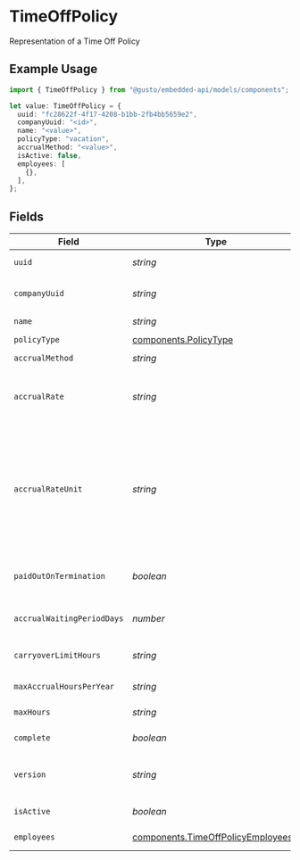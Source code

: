 # TimeOffPolicy

Representation of a Time Off Policy

## Example Usage

```typescript
import { TimeOffPolicy } from "@gusto/embedded-api/models/components";

let value: TimeOffPolicy = {
  uuid: "fc28622f-4f17-4208-b1bb-2fb4bb5659e2",
  companyUuid: "<id>",
  name: "<value>",
  policyType: "vacation",
  accrualMethod: "<value>",
  isActive: false,
  employees: [
    {},
  ],
};
```

## Fields

| Field                                                                                                                                                                                                                                                                        | Type                                                                                                                                                                                                                                                                         | Required                                                                                                                                                                                                                                                                     | Description                                                                                                                                                                                                                                                                  |
| ---------------------------------------------------------------------------------------------------------------------------------------------------------------------------------------------------------------------------------------------------------------------------- | ---------------------------------------------------------------------------------------------------------------------------------------------------------------------------------------------------------------------------------------------------------------------------- | ---------------------------------------------------------------------------------------------------------------------------------------------------------------------------------------------------------------------------------------------------------------------------- | ---------------------------------------------------------------------------------------------------------------------------------------------------------------------------------------------------------------------------------------------------------------------------- |
| `uuid`                                                                                                                                                                                                                                                                       | *string*                                                                                                                                                                                                                                                                     | :heavy_check_mark:                                                                                                                                                                                                                                                           | Unique identifier of a time off policy                                                                                                                                                                                                                                       |
| `companyUuid`                                                                                                                                                                                                                                                                | *string*                                                                                                                                                                                                                                                                     | :heavy_check_mark:                                                                                                                                                                                                                                                           | Unique identifier for the company owning the time off policy                                                                                                                                                                                                                 |
| `name`                                                                                                                                                                                                                                                                       | *string*                                                                                                                                                                                                                                                                     | :heavy_check_mark:                                                                                                                                                                                                                                                           | Name of the time off policy                                                                                                                                                                                                                                                  |
| `policyType`                                                                                                                                                                                                                                                                 | [components.PolicyType](../../models/components/policytype.md)                                                                                                                                                                                                               | :heavy_check_mark:                                                                                                                                                                                                                                                           | Type of the time off policy                                                                                                                                                                                                                                                  |
| `accrualMethod`                                                                                                                                                                                                                                                              | *string*                                                                                                                                                                                                                                                                     | :heavy_check_mark:                                                                                                                                                                                                                                                           | Policy time off accrual method                                                                                                                                                                                                                                               |
| `accrualRate`                                                                                                                                                                                                                                                                | *string*                                                                                                                                                                                                                                                                     | :heavy_minus_sign:                                                                                                                                                                                                                                                           | The rate at which the time off hours will accrue for an employee on the policy. Represented as a float, e.g. "40.0".                                                                                                                                                         |
| `accrualRateUnit`                                                                                                                                                                                                                                                            | *string*                                                                                                                                                                                                                                                                     | :heavy_minus_sign:                                                                                                                                                                                                                                                           | The number of hours an employee has to work or be paid for to accrue the number of hours set in the accrual rate. Only used for hourly policies (per_hour_paid, per_hour_paid_no_overtime, per_hour_work, per_hour_worked_no_overtime). Represented as a float, e.g. "40.0". |
| `paidOutOnTermination`                                                                                                                                                                                                                                                       | *boolean*                                                                                                                                                                                                                                                                    | :heavy_minus_sign:                                                                                                                                                                                                                                                           | Boolean representing if an employee's accrued time off hours will be paid out on termination                                                                                                                                                                                 |
| `accrualWaitingPeriodDays`                                                                                                                                                                                                                                                   | *number*                                                                                                                                                                                                                                                                     | :heavy_minus_sign:                                                                                                                                                                                                                                                           | Number of days before an employee on the policy will begin accruing time off hours                                                                                                                                                                                           |
| `carryoverLimitHours`                                                                                                                                                                                                                                                        | *string*                                                                                                                                                                                                                                                                     | :heavy_minus_sign:                                                                                                                                                                                                                                                           | The max number of hours an employee can carryover from one year to the next                                                                                                                                                                                                  |
| `maxAccrualHoursPerYear`                                                                                                                                                                                                                                                     | *string*                                                                                                                                                                                                                                                                     | :heavy_minus_sign:                                                                                                                                                                                                                                                           | The max number of hours an employee can accrue in a year                                                                                                                                                                                                                     |
| `maxHours`                                                                                                                                                                                                                                                                   | *string*                                                                                                                                                                                                                                                                     | :heavy_minus_sign:                                                                                                                                                                                                                                                           | The max number of hours an employee can accrue                                                                                                                                                                                                                               |
| `complete`                                                                                                                                                                                                                                                                   | *boolean*                                                                                                                                                                                                                                                                    | :heavy_minus_sign:                                                                                                                                                                                                                                                           | boolean representing if a policy has completed configuration                                                                                                                                                                                                                 |
| `version`                                                                                                                                                                                                                                                                    | *string*                                                                                                                                                                                                                                                                     | :heavy_minus_sign:                                                                                                                                                                                                                                                           | The current version of the object. See the [versioning guide](https://docs.gusto.com/embedded-payroll/docs/versioning#object-layer) for information on how to use this field.                                                                                                |
| `isActive`                                                                                                                                                                                                                                                                   | *boolean*                                                                                                                                                                                                                                                                    | :heavy_check_mark:                                                                                                                                                                                                                                                           | boolean representing if a policy is active or not                                                                                                                                                                                                                            |
| `employees`                                                                                                                                                                                                                                                                  | [components.TimeOffPolicyEmployees](../../models/components/timeoffpolicyemployees.md)[]                                                                                                                                                                                     | :heavy_check_mark:                                                                                                                                                                                                                                                           | List of employee UUIDs under a time off policy                                                                                                                                                                                                                               |
